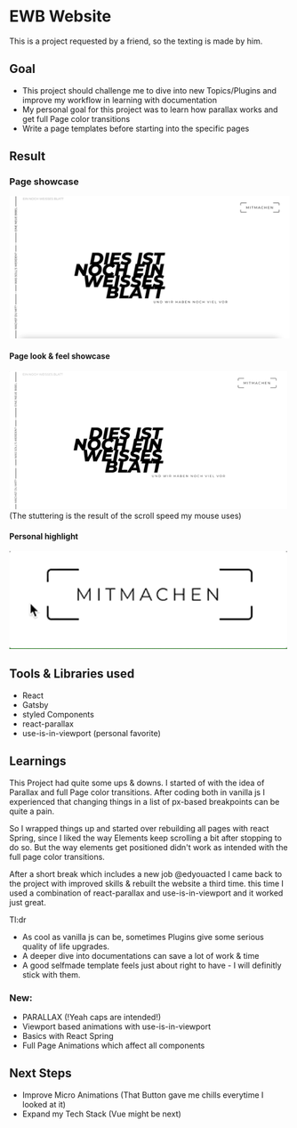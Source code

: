 # EWB Website
This is a project requested by a friend, so the texting is made by him.


## Goal
- This project should challenge me to dive into new Topics/Plugins and improve my workflow in learning with documentation
- My personal goal for this project was to learn how parallax works and get full Page color transitions
- Write a page templates before starting into the specific pages


## Result
### Page showcase
<img src="./showcase/page_showcase.png" width="900" />

#### Page look & feel showcase
<img src="./showcase/page_showcase.gif" width="500" />
(The stuttering is the result of the scroll speed my mouse uses)

#### Personal highlight
<img src="./showcase/button_showcase.gif" width="500" />


## Tools & Libraries used
- React
- Gatsby
- styled Components
- react-parallax
- use-is-in-viewport (personal favorite)


## Learnings
This Project had quite some ups & downs. I started of with the idea of Parallax and full Page color transitions. After coding both in vanilla js I experienced that changing things in a list of px-based breakpoints can be quite a pain.

So I wrapped things up and started over rebuilding all pages with react Spring, since I liked the way Elements keep scrolling a bit after stopping to do so. But the way elements get positioned didn't work as intended with the full page color transitions.

After a short break which includes a new job @edyouacted I came back to the project with improved skills & rebuilt the website a third time.
this time I used a combination of react-parallax and use-is-in-viewport and it worked just great.

Tl:dr
- As cool as vanilla js can be, sometimes Plugins give some serious quality of life upgrades.
- A deeper dive into documentations can save a lot of work & time
- A good selfmade template feels just about right to have - I will definitly stick with them.

### New:
- PARALLAX (!Yeah caps are intended!)
- Viewport based animations with use-is-in-viewport
- Basics with React Spring
- Full Page Animations which affect all components

## Next Steps
- Improve Micro Animations (That Button gave me chills everytime I looked at it)
- Expand my Tech Stack (Vue might be next)
